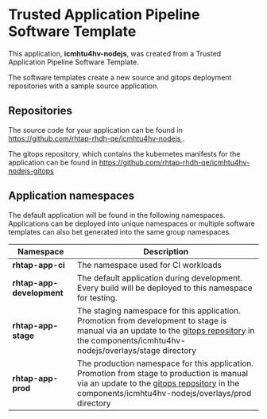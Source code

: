 # Trusted Application Pipeline Software Template

This application, **icmhtu4hv-nodejs**, was created from a Trusted Application Pipeline Software Template.

The software templates create a new source and gitops deployment repositories with a sample source application. 

## Repositories

The source code for your application can be found in [https://github.com/rhtap-rhdh-qe/icmhtu4hv-nodejs ](https://github.com/rhtap-rhdh-qe/icmhtu4hv-nodejs ).
 
The gitops repository, which contains the kubernetes manifests for the application can be found in 
[https://github.com/rhtap-rhdh-qe/icmhtu4hv-nodejs-gitops ](https://github.com/rhtap-rhdh-qe/icmhtu4hv-nodejs-gitops ) 

## Application namespaces 

The default application will be found in the following namespaces. Applications can be deployed into unique namespaces or multiple software templates can also bet generated into the same group namespaces.  

|  Namespace   |  Description   |  
| -------- | -------- |
| **rhtap-app-ci** | The namespace used for CI workloads |
| **rhtap-app-development** | The default application during development. Every build will be deployed to this namespace for testing. |
| **rhtap-app-stage** | The staging namespace for this application. Promotion from development to stage is manual via an update to the [gitops repository](https://github.com/rhtap-rhdh-qe/icmhtu4hv-nodejs-gitops ) in the components/icmhtu4hv-nodejs/overlays/stage directory |
| **rhtap-app-prod** | The production namespace for this application. Promotion from stage to production is manual via an update to the [gitops repository](https://github.com/rhtap-rhdh-qe/icmhtu4hv-nodejs-gitops ) in the components/icmhtu4hv-nodejs/overlays/prod directory |